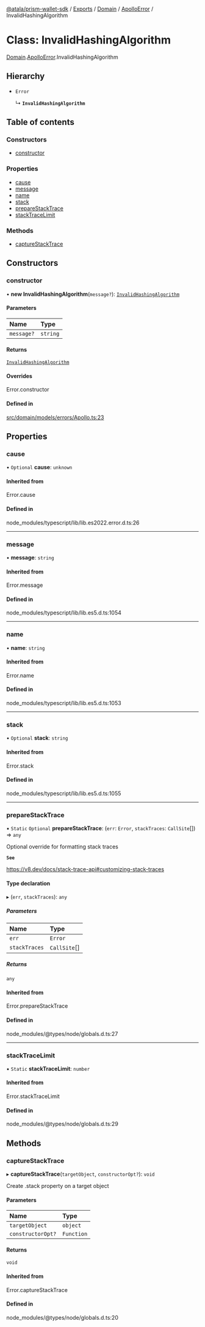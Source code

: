 [@atala/prism-wallet-sdk](../README.md) / [Exports](../modules.md) / [Domain](../modules/Domain.md) / [ApolloError](../modules/Domain.ApolloError.md) / InvalidHashingAlgorithm

# Class: InvalidHashingAlgorithm

[Domain](../modules/Domain.md).[ApolloError](../modules/Domain.ApolloError.md).InvalidHashingAlgorithm

## Hierarchy

- `Error`

  ↳ **`InvalidHashingAlgorithm`**

## Table of contents

### Constructors

- [constructor](Domain.ApolloError.InvalidHashingAlgorithm.md#constructor)

### Properties

- [cause](Domain.ApolloError.InvalidHashingAlgorithm.md#cause)
- [message](Domain.ApolloError.InvalidHashingAlgorithm.md#message)
- [name](Domain.ApolloError.InvalidHashingAlgorithm.md#name)
- [stack](Domain.ApolloError.InvalidHashingAlgorithm.md#stack)
- [prepareStackTrace](Domain.ApolloError.InvalidHashingAlgorithm.md#preparestacktrace)
- [stackTraceLimit](Domain.ApolloError.InvalidHashingAlgorithm.md#stacktracelimit)

### Methods

- [captureStackTrace](Domain.ApolloError.InvalidHashingAlgorithm.md#capturestacktrace)

## Constructors

### constructor

• **new InvalidHashingAlgorithm**(`message?`): [`InvalidHashingAlgorithm`](Domain.ApolloError.InvalidHashingAlgorithm.md)

#### Parameters

| Name | Type |
| :------ | :------ |
| `message?` | `string` |

#### Returns

[`InvalidHashingAlgorithm`](Domain.ApolloError.InvalidHashingAlgorithm.md)

#### Overrides

Error.constructor

#### Defined in

[src/domain/models/errors/Apollo.ts:23](https://github.com/hyperledger/identus-edge-agent-sdk-ts/blob/70efa8b16122ab132f36ab1c9f2ac30b3a4b3176/src/domain/models/errors/Apollo.ts#L23)

## Properties

### cause

• `Optional` **cause**: `unknown`

#### Inherited from

Error.cause

#### Defined in

node_modules/typescript/lib/lib.es2022.error.d.ts:26

___

### message

• **message**: `string`

#### Inherited from

Error.message

#### Defined in

node_modules/typescript/lib/lib.es5.d.ts:1054

___

### name

• **name**: `string`

#### Inherited from

Error.name

#### Defined in

node_modules/typescript/lib/lib.es5.d.ts:1053

___

### stack

• `Optional` **stack**: `string`

#### Inherited from

Error.stack

#### Defined in

node_modules/typescript/lib/lib.es5.d.ts:1055

___

### prepareStackTrace

▪ `Static` `Optional` **prepareStackTrace**: (`err`: `Error`, `stackTraces`: `CallSite`[]) => `any`

Optional override for formatting stack traces

**`See`**

https://v8.dev/docs/stack-trace-api#customizing-stack-traces

#### Type declaration

▸ (`err`, `stackTraces`): `any`

##### Parameters

| Name | Type |
| :------ | :------ |
| `err` | `Error` |
| `stackTraces` | `CallSite`[] |

##### Returns

`any`

#### Inherited from

Error.prepareStackTrace

#### Defined in

node_modules/@types/node/globals.d.ts:27

___

### stackTraceLimit

▪ `Static` **stackTraceLimit**: `number`

#### Inherited from

Error.stackTraceLimit

#### Defined in

node_modules/@types/node/globals.d.ts:29

## Methods

### captureStackTrace

▸ **captureStackTrace**(`targetObject`, `constructorOpt?`): `void`

Create .stack property on a target object

#### Parameters

| Name | Type |
| :------ | :------ |
| `targetObject` | `object` |
| `constructorOpt?` | `Function` |

#### Returns

`void`

#### Inherited from

Error.captureStackTrace

#### Defined in

node_modules/@types/node/globals.d.ts:20
